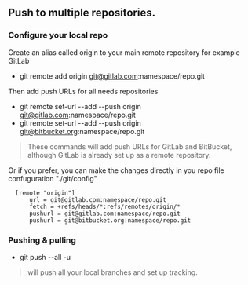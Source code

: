 ## Push to multiple repositories. 

### Configure your local repo

Create an alias called origin to your main remote repository for example GitLab

* git remote add origin git@gitlab.com:namespace/repo.git

Then add push URLs for all needs repositories

* git remote set-url --add --push origin git@gitlab.com:namespace/repo.git
* git remote set-url --add --push origin git@bitbucket.org:namespace/repo.git

> These commands will add push URLs for GitLab and BitBucket, although GitLab is already set up as a remote repository.

Or if you prefer, you can make the changes directly in you repo file confuguration "./git/config" 

```
  [remote "origin"]
      url = git@gitlab.com:namespace/repo.git
      fetch = +refs/heads/*:refs/remotes/origin/*
      pushurl = git@gitlab.com:namespace/repo.git
      pushurl = git@bitbucket.org:namespace/repo.git
```

### Pushing & pulling

* git push --all -u
> will push all your local branches and set up tracking.
